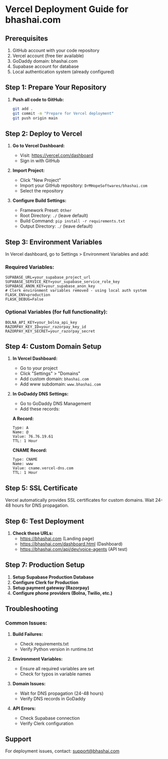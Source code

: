 # Vercel Deployment Guide for bhashai.com

## Prerequisites
1. GitHub account with your code repository
2. Vercel account (free tier available)
3. GoDaddy domain: bhashai.com
4. Supabase account for database
5. Local authentication system (already configured)

## Step 1: Prepare Your Repository

1. **Push all code to GitHub:**
   ```bash
   git add .
   git commit -m "Prepare for Vercel deployment"
   git push origin main
   ```

## Step 2: Deploy to Vercel

1. **Go to Vercel Dashboard:**
   - Visit: https://vercel.com/dashboard
   - Sign in with GitHub

2. **Import Project:**
   - Click "New Project"
   - Import your GitHub repository: `DrMHopeSoftwares/bhashai.com`
   - Select the repository

3. **Configure Build Settings:**
   - Framework Preset: `Other`
   - Root Directory: `./` (leave default)
   - Build Command: `pip install -r requirements.txt`
   - Output Directory: `./` (leave default)

## Step 3: Environment Variables

In Vercel dashboard, go to Settings > Environment Variables and add:

### Required Variables:
```
SUPABASE_URL=your_supabase_project_url
SUPABASE_SERVICE_KEY=your_supabase_service_role_key
SUPABASE_ANON_KEY=your_supabase_anon_key
# Clerk environment variables removed - using local auth system
FLASK_ENV=production
FLASK_DEBUG=False
```

### Optional Variables (for full functionality):
```
BOLNA_API_KEY=your_bolna_api_key
RAZORPAY_KEY_ID=your_razorpay_key_id
RAZORPAY_KEY_SECRET=your_razorpay_secret
```

## Step 4: Custom Domain Setup

1. **In Vercel Dashboard:**
   - Go to your project
   - Click "Settings" > "Domains"
   - Add custom domain: `bhashai.com`
   - Add www subdomain: `www.bhashai.com`

2. **In GoDaddy DNS Settings:**
   - Go to GoDaddy DNS Management
   - Add these records:

   **A Record:**
   ```
   Type: A
   Name: @
   Value: 76.76.19.61
   TTL: 1 Hour
   ```

   **CNAME Record:**
   ```
   Type: CNAME
   Name: www
   Value: cname.vercel-dns.com
   TTL: 1 Hour
   ```

## Step 5: SSL Certificate

Vercel automatically provides SSL certificates for custom domains.
Wait 24-48 hours for DNS propagation.

## Step 6: Test Deployment

1. **Check these URLs:**
   - https://bhashai.com (Landing page)
   - https://bhashai.com/dashboard.html (Dashboard)
   - https://bhashai.com/api/dev/voice-agents (API test)

## Step 7: Production Setup

1. **Setup Supabase Production Database**
2. **Configure Clerk for Production**
3. **Setup payment gateway (Razorpay)**
4. **Configure phone providers (Bolna, Twilio, etc.)**

## Troubleshooting

### Common Issues:

1. **Build Failures:**
   - Check requirements.txt
   - Verify Python version in runtime.txt

2. **Environment Variables:**
   - Ensure all required variables are set
   - Check for typos in variable names

3. **Domain Issues:**
   - Wait for DNS propagation (24-48 hours)
   - Verify DNS records in GoDaddy

4. **API Errors:**
   - Check Supabase connection
   - Verify Clerk configuration

## Support

For deployment issues, contact: support@bhashai.com
